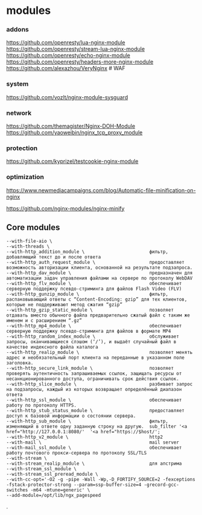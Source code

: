 modules
======

### addons
https://github.com/openresty/lua-nginx-module
https://github.com/openresty/stream-lua-nginx-module
https://github.com/openresty/echo-nginx-module
https://github.com/openresty/headers-more-nginx-module
https://github.com/alexazhou/VeryNginx  # WAF

### system

https://github.com/vozlt/nginx-module-sysguard

### network

https://github.com/themagister/Nginx-DOH-Module
https://github.com/yaoweibin/nginx_tcp_proxy_module

### protection

https://github.com/kyprizel/testcookie-nginx-module

### optimization

https://www.newmediacampaigns.com/blog/Automatic-file-minification-on-nginx

https://github.com/nginx-modules/nginx-minify

## Core modules
```
--with-file-aio \
--with-threads \                                     
--with-http_addition_module \                        фильтр, добавляющий текст до и после ответа
--with-http_auth_request_module \                    предоставляет возможность авторизации клиента, основанной на результате подзапроса.
--with-http_dav_module \                             предназначен для автоматизации задач управления файлами на сервере по протоколу WebDAV
--with-http_flv_module \                             обеспечивает серверную поддержку псевдо-стриминга для файлов Flash Video (FLV)
--with-http_gunzip_module \                          фильтр, распаковывающий ответы с “Content-Encoding: gzip” для тех клиентов, которые не поддерживают метод сжатия “gzip”
--with-http_gzip_static_module \                     позволяет отдавать вместо обычного файла предварительно сжатый файл с таким же именем и с расширением “.gz”
--with-http_mp4_module \                             обеспечивает серверную поддержку псевдо-стриминга для файлов в формате MP4
--with-http_random_index_module \                    обслуживает запросы, оканчивающиеся слэшом (‘/’), и выдаёт случайный файл в качестве индексного файла каталога
--with-http_realip_module \                          позволяет менять адрес и необязательный порт клиента на переданные в указанном поле заголовка.
--with-http_secure_link_module \                     позволяет проверять аутентичность запрашиваемых ссылок, защищать ресурсы от несанкционированного доступа, ограничивать срок действия ссылок.
--with-http_slice_module \                           разбивает запрос на подзапросы, каждый из которых возвращает определённый диапазон ответа
--with-http_ssl_module \                             обеспечивает работу по протоколу HTTPS.
--with-http_stub_status_module \                     предоставляет доступ к базовой информации о состоянии сервера.
--with-http_sub_module \                             фильтр, изменяющий в ответе одну заданную строку на другую.  sub_filter '<a href="http://127.0.0.1:8080/'  '<a href="https://$host/';
--with-http_v2_module \                              http2
--with-mail \                                        mail server
--with-mail_ssl_module \                             обеспечивает работу почтового прокси-сервера по протоколу SSL/TLS
--with-stream \
--with-stream_realip_module \                        для апстрима
--with-stream_ssl_module \
--with-stream_ssl_preread_module \
--with-cc-opt='-O2 -g -pipe -Wall -Wp,-D_FORTIFY_SOURCE=2 -fexceptions -fstack-protector-strong --param=ssp-buffer-size=4 -grecord-gcc-switches -m64 -mtune=generic' \
--add-module=/opt/lib/ngx_pagespeed
```



.